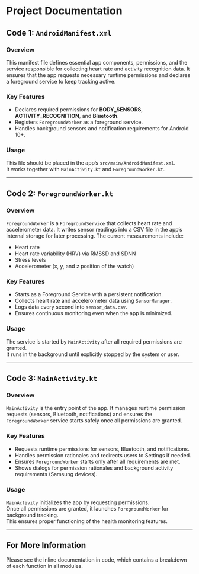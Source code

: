 # Project Documentation

## Code 1: `AndroidManifest.xml`

### Overview
This manifest file defines essential app components, permissions, and the service responsible for collecting heart rate and activity recognition data. It ensures that the app requests necessary runtime permissions and declares a foreground service to keep tracking active.

### Key Features
- Declares required permissions for **BODY_SENSORS**, **ACTIVITY_RECOGNITION**, and **Bluetooth**.
- Registers `ForegroundWorker` as a foreground service.
- Handles background sensors and notification requirements for Android 10+.

### Usage
This file should be placed in the app’s `src/main/AndroidManifest.xml`.  
It works together with `MainActivity.kt` and `ForegroundWorker.kt`.

---

## Code 2: `ForegroundWorker.kt`

### Overview
`ForegroundWorker` is a `ForegroundService` that collects heart rate and accelerometer data. It writes sensor readings into a CSV file in the app’s internal storage for later processing. The current measurements include:  
- Heart rate  
- Heart rate variability (HRV) via RMSSD and SDNN  
- Stress levels  
- Accelerometer (x, y, and z position of the watch)  

### Key Features
- Starts as a Foreground Service with a persistent notification.
- Collects heart rate and accelerometer data using `SensorManager`.
- Logs data every second into `sensor_data.csv`.
- Ensures continuous monitoring even when the app is minimized.

### Usage
The service is started by `MainActivity` after all required permissions are granted.  
It runs in the background until explicitly stopped by the system or user.

---

## Code 3: `MainActivity.kt`

### Overview
`MainActivity` is the entry point of the app. It manages runtime permission requests (sensors, Bluetooth, notifications) and ensures the `ForegroundWorker` service starts safely once all permissions are granted.

### Key Features
- Requests runtime permissions for sensors, Bluetooth, and notifications.
- Handles permission rationales and redirects users to Settings if needed.
- Ensures `ForegroundWorker` starts only after all requirements are met.
- Shows dialogs for permission rationales and background activity requirements (Samsung devices).

### Usage
`MainActivity` initializes the app by requesting permissions.  
Once all permissions are granted, it launches `ForegroundWorker` for background tracking.  
This ensures proper functioning of the health monitoring features.

---

## For More Information
Please see the inline documentation in code, which contains a breakdown of each function in all modules.

